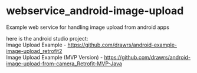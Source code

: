 # webservice_android-image-upload
 Example web service for handling image upload from android apps
 
 here is the android studio project:<br/>
 Image Upload Example - https://github.com/drawrs/android-example-image-upload_retrofit2 <br/>
 Image Upload Example (MVP Version) - https://github.com/drawrs/android-image-upload-from-camera_Retrofit-MVP-Java<br/>
